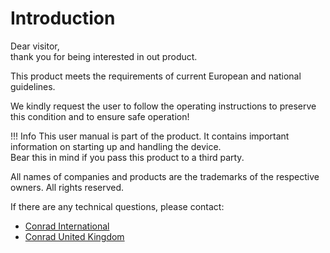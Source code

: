 # Introduction   

Dear visitor,  
thank you for being interested in out product.   

This product meets the requirements of current European and national guidelines.   

We kindly request the user to follow the operating instructions to preserve this condition and to ensure safe operation!   

!!! Info
    This user manual is part of the product. It contains important information on starting up and handling the device.   
    Bear this in mind if you pass this product to a third party.   
  
All names of companies and products are the trademarks of the respective owners. All rights reserved.   

If there are any technical questions, please contact: 

- [Conrad International](https://www.conrad.com/contact)   
- [Conrad United Kingdom](https://www.conrad-electronic.co.uk/contact)   
